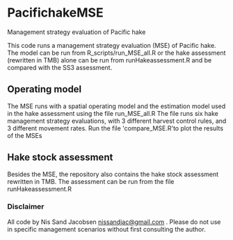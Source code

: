 # PacifichakeMSE
Management strategy evaluation of Pacific hake

This code runs a management strategy evaluation (MSE) of Pacific hake. The model can be run from R_scripts/run_MSE_all.R or  the hake assessment (rewritten in TMB) alone can be run from runHakeassessment.R and be compared with the SS3 assessment.

## Operating model
The MSE runs with a spatial operating model and the estimation model used in the hake assessment using the file run_MSE_all.R
The file runs six hake management strategy evaluations, with 3 different harvest control rules, and 3 different movement rates. Run the file 'compare_MSE.R'to plot the results of the MSEs

## Hake stock assessment
Besides the MSE, the repository also contains the hake stock assessment rewritten in TMB. The assessment can be run from the file runHakeassessment.R

### Disclaimer
All code by Nis Sand Jacobsen nissandjac@gmail.com . Please do not use in specific management scenarios without first consulting the author.  
